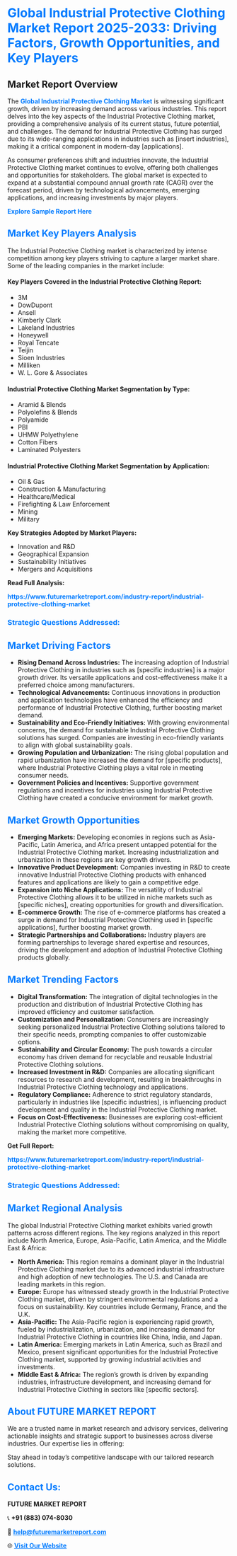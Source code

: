<h1 style="color: #007BFF;">Global Industrial Protective Clothing Market Report 2025-2033: Driving Factors, Growth Opportunities, and Key Players</h1>

<section id="overview">
<h2>Market Report Overview</h2>
<p>The <a href="https://www.futuremarketreport.com/industry-report/industrial-protective-clothing-market" style="color: #007BFF; text-decoration: none;"><strong>Global Industrial Protective Clothing Market</strong></a> is witnessing significant growth, driven by increasing demand across various industries. This report delves into the key aspects of the Industrial Protective Clothing market, providing a comprehensive analysis of its current status, future potential, and challenges. The demand for Industrial Protective Clothing has surged due to its wide-ranging applications in industries such as [insert industries], making it a critical component in modern-day [applications].</p>
<p>As consumer preferences shift and industries innovate, the Industrial Protective Clothing market continues to evolve, offering both challenges and opportunities for stakeholders. The global market is expected to expand at a substantial compound annual growth rate (CAGR) over the forecast period, driven by technological advancements, emerging applications, and increasing investments by major players.</p>
</section>

<section id="overview">
<p><a href="https://www.futuremarketreport.com/request-sample/reportId=63274" style="color: #007BFF; text-decoration: none;"><strong>Explore Sample Report Here</strong></a></p>
</section>

<section id="key-players">
<h2 style="color: #007BFF;">Market Key Players Analysis</h2>
<p>The Industrial Protective Clothing market is characterized by intense competition among key players striving to capture a larger market share. Some of the leading companies in the market include:</p>
<h4>Key Players Covered in the Industrial Protective Clothing Report:</h4>
<ul><li>3M</li><li>DowDupont</li><li>Ansell</li><li>Kimberly Clark</li><li>Lakeland Industries</li><li>Honeywell</li><li>Royal Tencate</li><li>Teijin</li><li>Sioen Industries</li><li>Milliken</li><li>W. L. Gore &amp; Associates</li></ul>
<h4>Industrial Protective Clothing Market Segmentation by Type:</h4>
<ul><li>Aramid &amp; Blends</li><li>Polyolefins &amp; Blends</li><li>Polyamide</li><li>PBI</li><li>UHMW Polyethylene</li><li>Cotton Fibers</li><li>Laminated Polyesters</li></ul>

<h4>Industrial Protective Clothing Market Segmentation by Application:</h4>
<ul><li>Oil &amp; Gas</li><li>Construction &amp; Manufacturing</li><li>Healthcare/Medical</li><li>Firefighting &amp; Law Enforcement</li><li>Mining</li><li>Military</li></ul>
<p><strong>Key Strategies Adopted by Market Players:</strong></p>
<ul>
<li>Innovation and R&D</li>
<li>Geographical Expansion</li>
<li>Sustainability Initiatives</li>
<li>Mergers and Acquisitions</li>
</ul>
</section>

<section>
<p><strong>Read Full Analysis: </strong></p><a href="https://www.futuremarketreport.com/industry-report/industrial-protective-clothing-market" style="color: #007BFF; text-decoration: none;"><strong>https://www.futuremarketreport.com/industry-report/industrial-protective-clothing-market</strong></a>
<h3 style="color: #007BFF;">Strategic Questions Addressed:</h3>
</section>

<section id="driving-factors">
<h2 style="color: #007BFF;">Market Driving Factors</h2>
<ul>
<li><strong>Rising Demand Across Industries:</strong> The increasing adoption of Industrial Protective Clothing in industries such as [specific industries] is a major growth driver. Its versatile applications and cost-effectiveness make it a preferred choice among manufacturers.</li>
<li><strong>Technological Advancements:</strong> Continuous innovations in production and application technologies have enhanced the efficiency and performance of Industrial Protective Clothing, further boosting market demand.</li>
<li><strong>Sustainability and Eco-Friendly Initiatives:</strong> With growing environmental concerns, the demand for sustainable Industrial Protective Clothing solutions has surged. Companies are investing in eco-friendly variants to align with global sustainability goals.</li>
<li><strong>Growing Population and Urbanization:</strong> The rising global population and rapid urbanization have increased the demand for [specific products], where Industrial Protective Clothing plays a vital role in meeting consumer needs.</li>
<li><strong>Government Policies and Incentives:</strong> Supportive government regulations and incentives for industries using Industrial Protective Clothing have created a conducive environment for market growth.</li>
</ul>
</section>

<section id="growth-opportunities">
<h2 style="color: #007BFF;">Market Growth Opportunities</h2>
<ul>
<li><strong>Emerging Markets:</strong> Developing economies in regions such as Asia-Pacific, Latin America, and Africa present untapped potential for the Industrial Protective Clothing market. Increasing industrialization and urbanization in these regions are key growth drivers.</li>
<li><strong>Innovative Product Development:</strong> Companies investing in R&D to create innovative Industrial Protective Clothing products with enhanced features and applications are likely to gain a competitive edge.</li>
<li><strong>Expansion into Niche Applications:</strong> The versatility of Industrial Protective Clothing allows it to be utilized in niche markets such as [specific niches], creating opportunities for growth and diversification.</li>
<li><strong>E-commerce Growth:</strong> The rise of e-commerce platforms has created a surge in demand for Industrial Protective Clothing used in [specific applications], further boosting market growth.</li>
<li><strong>Strategic Partnerships and Collaborations:</strong> Industry players are forming partnerships to leverage shared expertise and resources, driving the development and adoption of Industrial Protective Clothing products globally.</li>
</ul>
</section>

<section id="trending-factors">
<h2 style="color: #007BFF;">Market Trending Factors</h2>
<ul>
<li><strong>Digital Transformation:</strong> The integration of digital technologies in the production and distribution of Industrial Protective Clothing has improved efficiency and customer satisfaction.</li>
<li><strong>Customization and Personalization:</strong> Consumers are increasingly seeking personalized Industrial Protective Clothing solutions tailored to their specific needs, prompting companies to offer customizable options.</li>
<li><strong>Sustainability and Circular Economy:</strong> The push towards a circular economy has driven demand for recyclable and reusable Industrial Protective Clothing solutions.</li>
<li><strong>Increased Investment in R&D:</strong> Companies are allocating significant resources to research and development, resulting in breakthroughs in Industrial Protective Clothing technology and applications.</li>
<li><strong>Regulatory Compliance:</strong> Adherence to strict regulatory standards, particularly in industries like [specific industries], is influencing product development and quality in the Industrial Protective Clothing market.</li>
<li><strong>Focus on Cost-Effectiveness:</strong> Businesses are exploring cost-efficient Industrial Protective Clothing solutions without compromising on quality, making the market more competitive.</li>
</ul>
</section>

<section>
<p><strong>Get Full Report: </strong></p><a href="https://www.futuremarketreport.com/industry-report/industrial-protective-clothing-market" style="color: #007BFF; text-decoration: none;"><strong>https://www.futuremarketreport.com/industry-report/industrial-protective-clothing-market</strong></a>
<h3 style="color: #007BFF;">Strategic Questions Addressed:</h3>
</section>


<section id="regional-analysis">
<h2 style="color: #007BFF;">Market Regional Analysis</h2>
<p>The global Industrial Protective Clothing market exhibits varied growth patterns across different regions. The key regions analyzed in this report include North America, Europe, Asia-Pacific, Latin America, and the Middle East & Africa:</p>
<ul>
<li><strong>North America:</strong> This region remains a dominant player in the Industrial Protective Clothing market due to its advanced industrial infrastructure and high adoption of new technologies. The U.S. and Canada are leading markets in this region.</li>
<li><strong>Europe:</strong> Europe has witnessed steady growth in the Industrial Protective Clothing market, driven by stringent environmental regulations and a focus on sustainability. Key countries include Germany, France, and the U.K.</li>
<li><strong>Asia-Pacific:</strong> The Asia-Pacific region is experiencing rapid growth, fueled by industrialization, urbanization, and increasing demand for Industrial Protective Clothing in countries like China, India, and Japan.</li>
<li><strong>Latin America:</strong> Emerging markets in Latin America, such as Brazil and Mexico, present significant opportunities for the Industrial Protective Clothing market, supported by growing industrial activities and investments.</li>
<li><strong>Middle East & Africa:</strong> The region’s growth is driven by expanding industries, infrastructure development, and increasing demand for Industrial Protective Clothing in sectors like [specific sectors].</li>
</ul>
</section>

<footer>
<h2 style="color: #007BFF;">About FUTURE MARKET REPORT</h2>
<p>We are a trusted name in market research and advisory services, delivering actionable insights and strategic support to businesses across diverse industries. Our expertise lies in offering:</p>

<p>Stay ahead in today’s competitive landscape with our tailored research solutions.</p>

<h2 style="color: #007BFF;">Contact Us:</h2>
<p><strong>FUTURE MARKET REPORT</strong></p>
<p>📞 <strong>+91 (883) 074-8030</strong></p>
<p>📧 <strong><a href="mailto:help@futuremarketreport.com" style="color: #007BFF;">help@futuremarketreport.com</a></strong></p>
<p>🌐 <strong><a href="https://www.futuremarketreport.com/" style="color: #007BFF;">Visit Our Website</a></strong></p>
</footer>